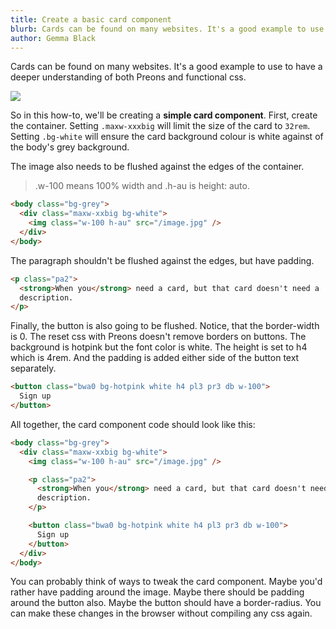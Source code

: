 ```yaml
---
title: Create a basic card component
blurb: Cards can be found on many websites. It's a good example to use to have a deeper understanding of both Preons and functional css.
author: Gemma Black
---
```


Cards can be found on many websites. It's a good example to use to have a deeper understanding of both Preons and functional css.

![](/images/card.jpg)

So in this how-to, we'll be creating a **simple card component**. First, create the container. Setting `.maxw-xxxbig` will limit the size of the card to `32rem`. Setting `.bg-white` will ensure the card background colour is white against of the body's grey background.

The image also needs to be flushed against the edges of the container.

> .w-100 means 100% width and .h-au is height: auto.

```html
<body class="bg-grey">
  <div class="maxw-xxbig bg-white">
    <img class="w-100 h-au" src="/image.jpg" />
  </div>
</body>
```

The paragraph shouldn't be flushed against the edges, but have padding.

```html
<p class="pa2">
  <strong>When you</strong> need a card, but that card doesn't need a
  description.
</p>
```

Finally, the button is also going to be flushed. Notice, that the border-width is 0. The reset css with Preons doesn't remove borders on buttons. The background is hotpink but the font color is white. The height is set to h4 which is 4rem. And the padding is added either side of the button text separately.

```html
<button class="bwa0 bg-hotpink white h4 pl3 pr3 db w-100">
  Sign up
</button>
```

All together, the card component code should look like this:

```html
<body class="bg-grey">
  <div class="maxw-xxbig bg-white">
    <img class="w-100 h-au" src="/image.jpg" />

    <p class="pa2">
      <strong>When you</strong> need a card, but that card doesn't need a
      description.
    </p>

    <button class="bwa0 bg-hotpink white h4 pl3 pr3 db w-100">
      Sign up
    </button>
  </div>
</body>
```

You can probably think of ways to tweak the card component. Maybe you'd rather have padding around the image. Maybe there should be padding around the button also. Maybe the button should have a border-radius. You can make these changes in the browser without compiling any css again.
